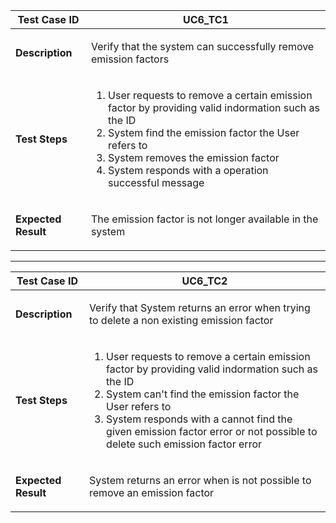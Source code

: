 <table>
<thead>
<tr>
<th>Test Case ID</th>
<th>UC6_TC1</th>
</tr>
</thead>
<tbody>
<tr>
<td>

**Description**

</td>
<td>

Verify that the system can successfully remove emission factors

</td>
</tr>
<tr>
<td>

**Test Steps**

</td>
<td>

1. User requests to remove a certain emission factor by providing valid indormation such as the ID
2. System find the emission factor the User refers to
3. System removes the emission factor
4. System responds with a operation successful message
   
</td>
</tr>
<tr>
<td>

**Expected Result**

</td>
<td>

The emission factor is not longer available in the system

</td>
</tr>
</tbody>
</table>

----

<table>
<thead>
<tr>
<th>Test Case ID</th>
<th>UC6_TC2</th>
</tr>
</thead>
<tbody>
<tr>
<td>

**Description**

</td>
<td>

Verify that System returns an error when trying to delete a non existing emission factor

</td>
</tr>
<tr>
<td>

**Test Steps**

</td>
<td>

1. User requests to remove a certain emission factor by providing valid indormation such as the ID
2. System can't find the emission factor the User refers to
3. System responds with a cannot find the given emission factor error or not possible to delete such emission factor error
   
</td>
</tr>
<tr>
<td>

**Expected Result**

</td>
<td>

System returns an error when is not possible to remove an emission factor

</td>
</tr>
</tbody>
</table>
